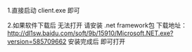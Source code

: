1.直接启动 client.exe 即可


2.如果软件下载后 无法打开 请安装 .net framework包 
下载地址：
http://dl1sw.baidu.com/soft/9b/15910/Microsoft.NET.exe?version=585709662
安装完成后 即可打开
